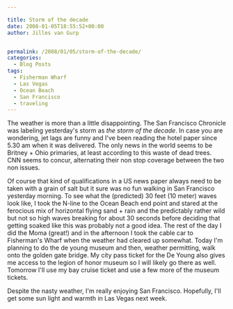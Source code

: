 ```yaml
---

title: Storm of the decade
date: 2008-01-05T18:55:52+00:00
author: Jilles van Gurp


permalink: /2008/01/05/storm-of-the-decade/
categories:
  - Blog Posts
tags:
  - Fisherman Wharf
  - Las Vegas
  - Ocean Beach
  - San Francisco
  - traveling
---
```

The weather is more than a little disappointing. The San Francisco Chronicle was labeling yesterday's storm as *the storm of the decade*. In case you are wondering, jet lags are funny and I've been reading the hotel paper since 5.30 am when it was delivered. The only news in the world seems to be Britney + Ohio primaries, at least according to this waste of dead trees. CNN seems to concur, alternating their non stop coverage between the two non issues. 

Of course that kind of qualifications in a US news paper always need to be taken with a grain of salt but it sure was no fun walking in San Francisco yesterday morning. To see what the (predicted) 30 feet (10 meter) waves look like, I took the N-line to the Ocean Beach end point and stared at the ferocious mix of horizontal flying sand + rain and the predictably rather wild but not so high waves breaking for about 30 seconds before deciding that getting soaked like this was probably not a good idea. The rest of the day I did the Moma (great!) and in the afternoon I took the cable car to Fisherman's Wharf when the weather had cleared up somewhat. Today I'm planning to do the de young museum and then, weather permitting, walk onto the golden gate bridge. My city pass ticket for the De Young also gives me access to the legion of honor museum so I will likely go there as well. Tomorrow I'll use my bay cruise ticket and use a few more of the museum tickets. 

Despite the nasty weather, I'm really enjoying San Francisco. Hopefully, I'll get some sun light and warmth in Las Vegas next week.